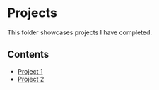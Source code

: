 # Projects
This folder showcases projects I have completed.
## Contents
* [Project 1](project_1.jpg)
* [Project 2](project_2.jpg)
